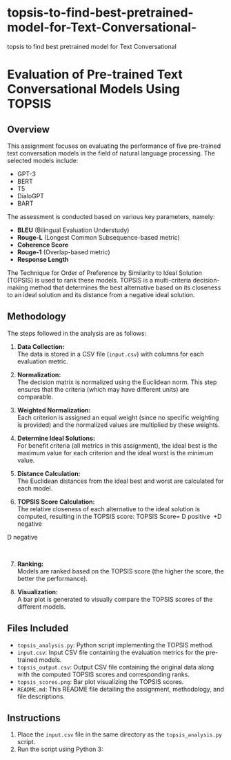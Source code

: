 # topsis-to-find-best-pretrained-model-for-Text-Conversational-
topsis to find best pretrained model for Text Conversational 
# Evaluation of Pre-trained Text Conversational Models Using TOPSIS

## Overview
This assignment focuses on evaluating the performance of five pre-trained text conversation models in the field of natural language processing. The selected models include:
- GPT-3
- BERT
- T5
- DialoGPT
- BART

The assessment is conducted based on various key parameters, namely:
- **BLEU** (Bilingual Evaluation Understudy)
- **Rouge-L** (Longest Common Subsequence-based metric)
- **Coherence Score**
- **Rouge-1** (Overlap-based metric)
- **Response Length**

The Technique for Order of Preference by Similarity to Ideal Solution (TOPSIS) is used to rank these models. TOPSIS is a multi-criteria decision-making method that determines the best alternative based on its closeness to an ideal solution and its distance from a negative ideal solution.

## Methodology
The steps followed in the analysis are as follows:

1. **Data Collection:**  
   The data is stored in a CSV file (`input.csv`) with columns for each evaluation metric.

2. **Normalization:**  
   The decision matrix is normalized using the Euclidean norm. This step ensures that the criteria (which may have different units) are comparable.

3. **Weighted Normalization:**  
   Each criterion is assigned an equal weight (since no specific weighting is provided) and the normalized values are multiplied by these weights.

4. **Determine Ideal Solutions:**  
   For benefit criteria (all metrics in this assignment), the ideal best is the maximum value for each criterion and the ideal worst is the minimum value.

5. **Distance Calculation:**  
   The Euclidean distances from the ideal best and worst are calculated for each model.

6. **TOPSIS Score Calculation:**  
   The relative closeness of each alternative to the ideal solution is computed, resulting in the TOPSIS score:
   TOPSIS Score= 
D 
positive
​
 +D 
negative
​
 
D 
negative
​
 
​

   
7. **Ranking:**  
   Models are ranked based on the TOPSIS score (the higher the score, the better the performance).

8. **Visualization:**  
   A bar plot is generated to visually compare the TOPSIS scores of the different models.

## Files Included
- `topsis_analysis.py`: Python script implementing the TOPSIS method.
- `input.csv`: Input CSV file containing the evaluation metrics for the pre-trained models.
- `topsis_output.csv`: Output CSV file containing the original data along with the computed TOPSIS scores and corresponding ranks.
- `topsis_scores.png`: Bar plot visualizing the TOPSIS scores.
- `README.md`: This README file detailing the assignment, methodology, and file descriptions.

## Instructions
1. Place the `input.csv` file in the same directory as the `topsis_analysis.py` script.
2. Run the script using Python 3:

